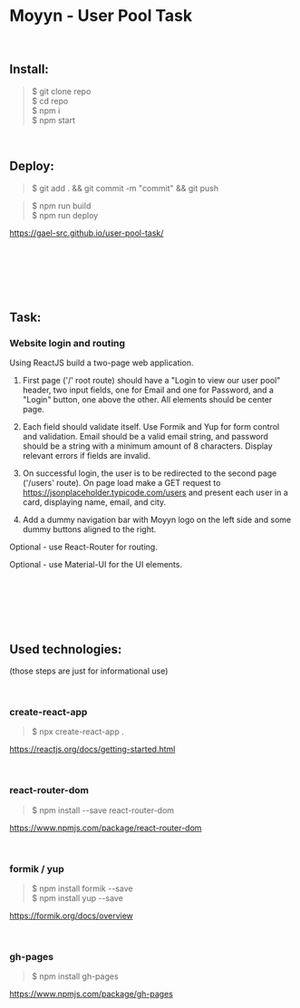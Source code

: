 # Moyyn - User Pool Task

</br>

## Install:

> \$ git clone repo</br> 
> \$ cd repo</br> 
> \$ npm i</br> 
> \$ npm start</br>

</br>

## Deploy:

> \$ git add . && git commit -m "commit" && git push</br>

> \$ npm run build</br>
> \$ npm run deploy</br>

https://gael-src.github.io/user-pool-task/

</br>
</br>
</br>
</br>
</br>

## Task:

### Website login and routing

Using ReactJS build a two-page web application.

1. First page ('/' root route) should have a "Login to view our user pool" header, two input fields, one for Email and one for Password, and a "Login" button, one above the other. All elements should be center page.

2. Each field should validate itself. Use Formik and Yup for form control and validation. Email should be a valid email string, and password should be a string with a minimum amount of 8 characters. Display relevant errors if fields are invalid.

3. On successful login, the user is to be redirected to the second page ('/users' route). On page load make a GET request to https://jsonplaceholder.typicode.com/users and present each user in a card, displaying name, email, and city.

4. Add a dummy navigation bar with Moyyn logo on the left side and some dummy buttons aligned to the right.

Optional - use React-Router for routing.

Optional - use Material-UI for the UI elements.

</br>
</br>
</br>
</br>
</br>

## Used technologies:

(those steps are just for informational use)

</br>

### create-react-app

> \$ npx create-react-app .  </br>

https://reactjs.org/docs/getting-started.html

</br>

### react-router-dom

> \$ npm install --save react-router-dom </br>

https://www.npmjs.com/package/react-router-dom

</br>

### formik / yup

> \$ npm install formik --save </br>
> \$ npm install yup --save </br>

https://formik.org/docs/overview

</br>

### gh-pages

> \$ npm install gh-pages </br>

https://www.npmjs.com/package/gh-pages
